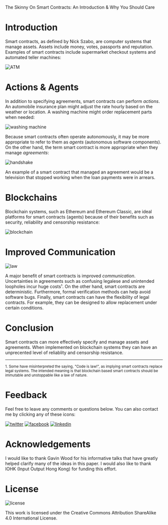 The Skinny On Smart Contracts: An Introduction & Why You Should Care

# Introduction

Smart contracts, as defined by Nick Szabo, are computer systems that manage assets. Assets include money, votes, passports and reputation. Examples of smart contracts include supermarket checkout systems and automated teller machines:

![ATM](http://i.imgsafe.org/54c0d6403d.jpg)

# Actions & Agents

In addition to specifying agreements, smart contracts can perform *actions*.  An automobile insurance plan might adjust the rate hourly based on the weather or location.   A washing machine might order replacement parts when needed:

![washing machine](http://i.imgsafe.org/5496a65336.jpg)

Because smart contracts often operate autonomously, it may be more appropriate to refer to them as *agents* (autonomous software components).  On the other hand, the term smart contract is more appropriate when they manage *agreements*:

![handshake](http://i.imgsafe.org/5496970cb0.jpg)

An example of a smart contract that managed an agreement would be a television that stopped working when the loan payments were in arrears.

# Blockchains

Blockchain systems, such as Ethereum and Ethereum Classic, are ideal platforms for smart contracts (agents) because of
their benefits such as security, reliability and censorship resistance:

![blockchain](http://i.imgsafe.org/549684e929.jpg)

# Improved Communication

![law](http://i.imgsafe.org/54969d9a9b.jpg)

A major benefit of smart contracts is improved *communication*.
Uncertainties in agreements such as confusing legalese and unintended loopholes incur huge costs¹.  On the other hand, smart contracts are deterministic.  Furthermore, formal verification methods can help avoid software bugs.  Finally, smart contracts can have the flexibility of legal contracts.  For example, they can be designed to allow replacement under certain conditions.

# Conclusion

Smart contracts can more effectively specify and manage assets and agreements.  When implemented on blockchain systems they can have an unprecented level of reliablity and censorship resistance.

--------------------

<sub>1. Some have misinterpreted the saying, "Code is law!", as implying smart contracts replace legal systems.  The
intended meaning is that blockchain based smart contracts should be immutable and unstoppable like a law of nature.</sub>

# Feedback

Feel free to leave any comments or questions below.  You can also contact me by clicking any of these icons:

[![twitter](http://i.imgsafe.org/fcbc8685c1.png)](https://twitter.com/chris_seberino) [![facebook](http://i.imgsafe.org/fcbc627df9.png)](https://www.facebook.com/cseberino) [![linkedin](http://i.imgsafe.org/fcbcf09c9e.png)](https://www.linkedin.com/in/christian-seberino-776897110)

# Acknowledgements

I would like to thank Gavin Wood for his informative talks that have greatly helped clarify many of the ideas in this paper.  I would also like to thank IOHK (Input Output Hong Kong) for funding this effort.

# License

![license](https://i.creativecommons.org/l/by-sa/4.0/88x31.png)

This work is licensed under the Creative Commons Attribution ShareAlike 4.0 International License.
